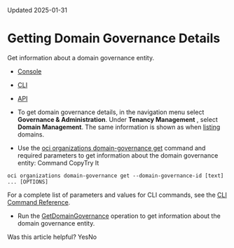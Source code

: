 Updated 2025-01-31
# Getting Domain Governance Details
Get information about a domain governance entity.
  * [Console](https://docs.oracle.com/en-us/iaas/Content/General/domain/get-domaingov.htm)
  * [CLI](https://docs.oracle.com/en-us/iaas/Content/General/domain/get-domaingov.htm)
  * [API](https://docs.oracle.com/en-us/iaas/Content/General/domain/get-domaingov.htm)


  * To get domain governance details, in the navigation menu select ****Governance & Administration****. Under ****Tenancy Management**** , select **Domain Management**. The same information is shown as when [listing](https://docs.oracle.com/en-us/iaas/Content/General/domain/list-domain.htm#list_domain "List domains in Domain Management.") domains.
  * Use the [oci organizations domain-governance get](https://docs.oracle.com/iaas/tools/oci-cli/latest/oci_cli_docs/cmdref/organizations/domain-governance/get.html) command and required parameters to get information about the domain governance entity:
Command
CopyTry It
```
oci organizations domain-governance get --domain-governance-id [text] ... [OPTIONS]
```

For a complete list of parameters and values for CLI commands, see the [CLI Command Reference](https://docs.oracle.com/iaas/tools/oci-cli/latest).
  * Run the [GetDomainGovernance](https://docs.oracle.com/iaas/api/#/en/organizations/latest/DomainGovernance/GetDomainGovernance) operation to get information about the domain governance entity.


Was this article helpful?
YesNo

